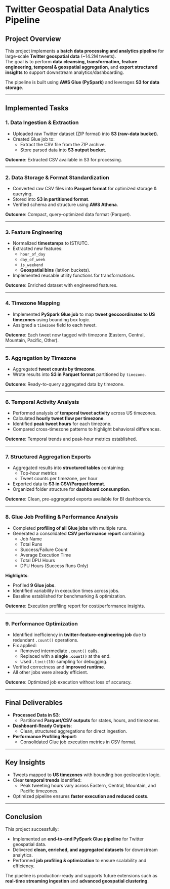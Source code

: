 # Twitter Geospatial Data Analytics Pipeline

##  Project Overview
This project implements a **batch data processing and analytics pipeline** for large-scale **Twitter geospatial data** (~14.2M tweets).  
The goal is to perform **data cleansing, transformation, feature engineering, temporal & geospatial aggregation**, and **export structured insights** to support downstream analytics/dashboarding.  

The pipeline is built using **AWS Glue (PySpark)** and leverages **S3 for data storage**.  

---

##  Implemented Tasks

### 1. Data Ingestion & Extraction
- Uploaded raw Twitter dataset (ZIP format) into **S3 (raw-data bucket)**.  
- Created Glue job to:
  - Extract the CSV file from the ZIP archive.  
  - Store parsed data into **S3 output bucket**.  

 **Outcome**: Extracted CSV available in S3 for processing.  

---

### 2. Data Storage & Format Standardization
- Converted raw CSV files into **Parquet format** for optimized storage & querying.  
- Stored into **S3 in partitioned format**.  
- Verified schema and structure using **AWS Athena**.  

 **Outcome**: Compact, query-optimized data format (Parquet).  

---

### 3. Feature Engineering
- Normalized **timestamps** to IST/UTC.  
- Extracted new features:
  - `hour_of_day`  
  - `day_of_week`  
  - `is_weekend`  
  - **Geospatial bins** (lat/lon buckets).  
- Implemented reusable utility functions for transformations.  

 **Outcome**: Enriched dataset with engineered features.  

---

### 4. Timezone Mapping
- Implemented **PySpark Glue job** to map **tweet geocoordinates to US timezones** using bounding box logic.  
- Assigned a `timezone` field to each tweet.  

 **Outcome**: Each tweet now tagged with timezone (Eastern, Central, Mountain, Pacific, Other).  

---

### 5. Aggregation by Timezone
- Aggregated **tweet counts by timezone**.  
- Wrote results into **S3 in Parquet format** partitioned by `timezone`.  

 **Outcome**: Ready-to-query aggregated data by timezone.  

---

### 6. Temporal Activity Analysis
- Performed analysis of **temporal tweet activity** across US timezones.  
- Calculated **hourly tweet flow per timezone**.  
- Identified **peak tweet hours** for each timezone.  
- Compared cross-timezone patterns to highlight behavioral differences.  

 **Outcome**: Temporal trends and peak-hour metrics established.  

---

### 7. Structured Aggregation Exports
- Aggregated results into **structured tables** containing:  
  - Top-hour metrics  
  - Tweet counts per timezone, per hour  
- Exported data to **S3 in CSV/Parquet format**.  
- Organized folder structure for **dashboard consumption**.  

 **Outcome**: Clean, pre-aggregated exports available for BI dashboards.  

---

### 8. Glue Job Profiling & Performance Analysis
- Completed **profiling of all Glue jobs** with multiple runs.  
- Generated a consolidated **CSV performance report** containing:  
  - Job Name  
  - Total Runs  
  - Success/Failure Count  
  - Average Execution Time  
  - Total DPU Hours  
  - DPU Hours (Success Runs Only)  

**Highlights**:  
- Profiled **9 Glue jobs**.  
- Identified variability in execution times across jobs.  
- Baseline established for benchmarking & optimization.  

 **Outcome**: Execution profiling report for cost/performance insights.  

---

### 9. Performance Optimization
- Identified inefficiency in **twitter-feature-engineering job** due to redundant `.count()` operations.  
- Fix applied:  
  - Removed intermediate `.count()` calls.  
  - Replaced with a **single `.count()`** at the end.  
  - Used `.limit(10)` sampling for debugging.  
- Verified correctness and **improved runtime**.  
- All other jobs were already efficient.  

 **Outcome**: Optimized job execution without loss of accuracy.  

---

##  Final Deliverables
- **Processed Data in S3**:  
  - Partitioned **Parquet/CSV outputs** for states, hours, and timezones.  
- **Dashboard-Ready Outputs**:  
  - Clean, structured aggregations for direct ingestion.  
- **Performance Profiling Report**:  
  - Consolidated Glue job execution metrics in CSV format.  

---

##  Key Insights
- Tweets mapped to **US timezones** with bounding box geolocation logic.  
- Clear **temporal trends** identified:  
  - Peak tweeting hours vary across Eastern, Central, Mountain, and Pacific timezones.  
- Optimized pipeline ensures **faster execution and reduced costs**.  

---

##  Conclusion
This project successfully:  
- Implemented an **end-to-end PySpark Glue pipeline** for Twitter geospatial data.  
- Delivered **clean, enriched, and aggregated datasets** for downstream analytics.  
- Performed **job profiling & optimization** to ensure scalability and efficiency.  

The pipeline is production-ready and supports future extensions such as **real-time streaming ingestion** and **advanced geospatial clustering**.  
